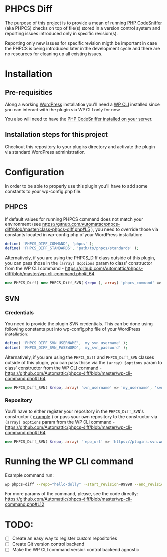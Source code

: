 # PHPCS Diff

The purpose of this project is to provide a mean of running [PHP CodeSniffer](https://github.com/squizlabs/PHP_CodeSniffer) (aka PHPCS) checks on top of file(s) stored in a version control system and reporting issues introduced only in specific revision(s).

Reporting only new issues for specific revision migth be important in case the PHPCS is being introduced later in the development cycle and there are no resources for cleaning up all existing issues.

# Installation

## Pre-requisities

Along a working [WordPress](wordpress.org) installation you'll need a [WP CLI](wp-cli.org) installed since you can interact with the plugin via WP CLI only for now.

You also will need to have the [PHP CodeSniffer installed on your server](https://github.com/squizlabs/PHP_CodeSniffer#installation).

## Installation steps for this project

Checkout this repository to your plugins directory and activate the plugin via standard WordPress administration.

# Configuration

In order to be able to properly use this plugin you'll have to add some constants to your wp-config.php file.

## PHPCS

If default values for running PHPCS command does not match your environment (see https://github.com/Automattic/phpcs-diff/blob/master/class-phpcs-diff.php#L5 ), you need to override those via constants located in wp-config.php of your WordPress installation:

```php
define( 'PHPCS_DIFF_COMMAND', 'phpcs' );
define( 'PHPCS_DIFF_STANDARDS', 'path/to/phpcs/standards' );
```

Alternatively, if you are using the PHPCS_Diff class outside of this plugin, you can pass those in the `(array) $options` param to class' constructor from the WP CLI command - https://github.com/Automattic/phpcs-diff/blob/master/wp-cli-command.php#L64

```php
new PHPCS_Diff( new PHPCS_Diff_SVN( $repo ), array( 'phpcs_command' => 'my_phpcs_command', 'standards_location' => 'my/standards/location' ) );
```

## SVN

### Credentials

You need to provide the plugin SVN credentials. This can be done using following constants put into wp-config.php file of your WordPress installation:

```php
define( 'PHPCS_DIFF_SVN_USERNAME', 'my_svn_username' );
define( 'PHPCS_DIFF_SVN_PASSWORD', 'my_svn_password' );
```

Alternatively, if you are using the `PHPCS_Diff` and `PHPCS_Diff_SVN` classes outside of this plugin, you can pass those via the `(array) $options` param to class' constructor from the WP CLI command - https://github.com/Automattic/phpcs-diff/blob/master/wp-cli-command.php#L64

```php
new PHPCS_Diff_SVN( $repo, array( 'svn_username' => 'my_username', 'svn_password' => 'my_password' ) );
```

### Repository

You'll have to either register your repository in the `PHPCS_Diff_SVN`'s constructor ( [example](https://github.com/Automattic/phpcs-diff/blob/master/class-phpcs-diff-svn.php#L25,L27) ) or pass your own repository to the constructor via `(array) $options` param from the WP CLI command - https://github.com/Automattic/phpcs-diff/blob/master/wp-cli-command.php#L64

```php
new PHPCS_Diff_SVN( $repo, array( 'repo_url' => 'https://plugins.svn.wordpress.org/hello-dolly' ) );
```

# Running the WP CLI command

Example command run:

```bash
wp phpcs-diff --repo="hello-dolly" --start_revision=99998 --end_revision=100000
```

For more params of the command, please, see the code directly: https://github.com/Automattic/phpcs-diff/blob/master/wp-cli-command.php#L12

# TODO:

- [ ] Create an easy way to register custom repositories
- [ ] Create Git version control backend
- [ ] Make the WP CLI command version control backend agnostic
